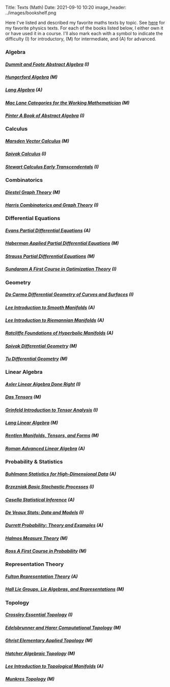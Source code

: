 Title: Texts (Math)
Date: 2021-09-10 10:20
image_header: ../images/bookshelf.png

Here I've listed and described my favorite maths texts by topic. See [here](/pages/texts-physics) for my favorite physics texts.
For each of the books listed below, I either own it or have
used it in a course. I'll also mark each with a symbol to indicate the difficulty (I) for introductory, (M) for
intermediate, and (A) for advanced.

### Algebra

##### [Dummit and Foote _Abstract Algebra_](https://amzn.to/2Vk3CTe) (I)
##### [Hungerford _Algebra_](https://amzn.to/2VMu7ji) (M)
##### [Lang _Algebra_](https://amzn.to/2DNslo2) (A)
##### [Mac Lane _Categories for the Working Mathematician_](https://amzn.to/2GVRTQt) (M)
##### [Pinter _A Book of Abstract Algebra_](https://amzn.to/2DMolE9) (I)

### Calculus

##### [Marsden _Vector Calculus_](https://amzn.to/2GUCAYv) (M)
##### [Spivak _Calculus_](https://amzn.to/2JeGu0R) (I)
##### [Stewart _Calculus Early Transcendentals_](https://amzn.to/2DNNPBf) (I)

### Combinatorics

##### [Diestel _Graph Theory_](https://amzn.to/2H0sTZz) (M)
##### [Harris _Combinatorics and Graph Theory_](https://amzn.to/2Vc1T26) (I)

### Differential Equations

##### [Evans _Partial Differential Equations_](https://amzn.to/2ZUPzln) (A)
##### [Haberman _Applied Partial Differential Equations_](https://amzn.to/2VFZV9H) (M)
##### [Strauss _Partial Differential Equations_](https://amzn.to/2DLMLh4) (M)
##### [Sundaram _A First Course in Optimization Theory_](https://amzn.to/2VMAh2U) (I)

### Geometry

##### [Do Carmo _Differential Geometry of Curves and Surfaces_](https://amzn.to/2V0H4lg) (I)
##### [Lee _Introduction to Smooth Manifolds_](https://amzn.to/2VBhwQb) (A)
##### [Lee _Introduction to Riemannian Manifolds_](https://amzn.to/2VcDYja) (A)
##### [Ratcliffe _Foundations of Hyperbolic Manifolds_](https://amzn.to/2vCxhYh) (A)
##### [Spivak _Differential Geometry_](https://amzn.to/2LnUeJp) (M)
##### [Tu _Differential Geometry_](https://amzn.to/2vEjyQG) (M)

### Linear Algebra

##### [Axler _Linear Algebra Done Right_](https://amzn.to/2VcE628) (I)
##### [Das _Tensors_](https://amzn.to/2VeMtKv) (M)
##### [Grinfeld _Introduction to Tensor Analysis_](https://amzn.to/2VgIxsA) (I)
##### [Lang _Linear Algebra_](https://amzn.to/2VJBw31) (M)
##### [Rentlen _Manifolds, Tensors, and Forms_](https://amzn.to/2VNH24u) (M)
##### [Roman _Advanced Linear Algebra_](https://amzn.to/2VGXC63) (A)

### Probability & Statistics

##### [Buhlmann _Statistics for High-Dimensional Data_](https://amzn.to/2VI6Wqu) (A)
##### [Brzezniak _Basic Stochastic Processes_](https://amzn.to/2LhWlyq) (I)
##### [Casella _Statistical Inference_](https://amzn.to/2VIRGtq) (A)
##### [De Veaux _Stats: Data and Models_](https://amzn.to/2LjOIaM) (I)
##### [Durrett _Probability: Theory and Examples_](https://amzn.to/2vCxZVy) (A)
##### [Halmos _Measure Theory_](https://amzn.to/2LjRHjz) (M)
##### [Ross _A First Course in Probability_](https://amzn.to/2H1ompW) (M)

### Representation Theory

##### [Fulton _Representation Theory_](https://amzn.to/2VgKa9G) (A)
##### [Hall _Lie Groups, Lie Algebras, and Representations_](https://amzn.to/2Vg63Gg) (M)

### Topology

##### [Crossley _Essential Topology_](https://amzn.to/2Vdj6bB) (I)
##### [Edelsbrunner and Harer _Computational Topology_](https://amzn.to/2VDxx8d) (M)
##### [Ghrist _Elementary Applied Topology_](https://amzn.to/2DNQnzj) (M)
##### [Hatcher _Algebraic Topology_](https://amzn.to/2VeNfHp) (M)
##### [Lee _Introduction to Topological Manifolds_](https://amzn.to/2VNdLqA) (A)
##### [Munkres _Topology_](https://amzn.to/2DHWODZ) (M)

<br>
<br>
